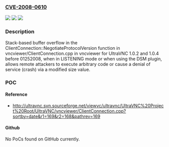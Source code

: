 ### [CVE-2008-0610](https://cve.mitre.org/cgi-bin/cvename.cgi?name=CVE-2008-0610)
![](https://img.shields.io/static/v1?label=Product&message=n%2Fa&color=blue)
![](https://img.shields.io/static/v1?label=Version&message=n%2Fa&color=blue)
![](https://img.shields.io/static/v1?label=Vulnerability&message=n%2Fa&color=brighgreen)

### Description

Stack-based buffer overflow in the ClientConnection::NegotiateProtocolVersion function in vncviewer/ClientConnection.cpp in vncviewer for UltraVNC 1.0.2 and 1.0.4 before 01252008, when in LISTENING mode or when using the DSM plugin, allows remote attackers to execute arbitrary code or cause a denial of service (crash) via a modified size value.

### POC

#### Reference
- http://ultravnc.svn.sourceforge.net/viewvc/ultravnc/UltraVNC%20Project%20Root/UltraVNC/vncviewer/ClientConnection.cpp?sortby=date&r1=169&r2=168&pathrev=169

#### Github
No PoCs found on GitHub currently.

